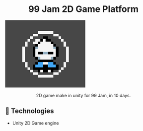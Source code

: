 <h1 align="center"> 99 Jam 2D Game Platform </h1>
<a href=""><img src="./Assets/Gif/player-gif.gif" alt="player insides bubble" /></a>
<p align="center"> 2D game make in unity for 99 Jam, in 10 days.</p>

<h2>🚀 Technologies</h2>
<ul>
<li>
Unity 2D Game engine
</li>	
<u>
